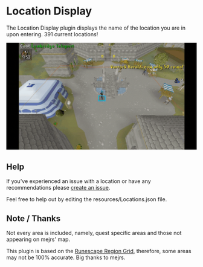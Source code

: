 # Location Display
The Location Display plugin displays the name of the location you are in upon entering. 391 current locations!

![preview](/media/preview.gif)
## Help
If you've experienced an issue with a location or have any recommendations please [create an issue](https://github.com/trinhc2/Location-Display/issues).

Feel free to help out by editing the resources/Locations.json file.

## Note / Thanks
Not every area is included, namely, quest specific areas and those not appearing on mejrs' map.

This plugin is based on the [Runescape Region Grid](https://mejrs.github.io/osrs), therefore, some areas may not be 100% accurate. Big thanks to mejrs.